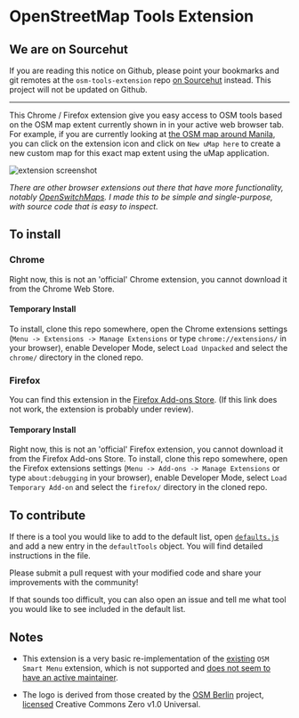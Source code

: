 # OpenStreetMap Tools Extension

## We are on Sourcehut
If you are reading this notice on Github, please point your bookmarks and git remotes at the `osm-tools-extension` repo [on Sourcehut](https://git.sr.ht/~mvexel/osm-tools-extension) instead. This project will not be updated on Github.

---


This Chrome / Firefox extension give you easy access to OSM tools based on the OSM map extent currently shown in in your active web browser tab. For example, if you are currently looking at [the OSM map around Manila](https://www.openstreetmap.org/#map=12/14.6208/121.0470), you can click on the extension icon and click on `New uMap here` to create a new custom map for this exact map extent using the uMap application.

![extension screenshot](https://images.rtijn.org/2025/chrome-extension-menu.png)

*There are other browser extensions out there that have more functionality, notably [OpenSwitchMaps](https://github.com/tankaru/OpenSwitchMaps). I made this to be simple and single-purpose, with source code that is easy to inspect.*

## To install

### Chrome
Right now, this is not an 'official' Chrome extension, you cannot download it from the Chrome Web Store.

#### Temporary Install
To install, clone this repo somewhere, open the Chrome extensions settings (`Menu -> Extensions -> Manage Extensions` or type `chrome://extensions/` in your browser), enable Developer Mode, select `Load Unpacked` and select the `chrome/` directory in the cloned repo.

### Firefox
You can find this extension in the [Firefox Add-ons Store](https://addons.mozilla.org/en-US/firefox/addon/osm-tools-quick-access/). (If this link does not work, the extension is probably under review).

#### Temporary Install
Right now, this is not an 'official' Firefox extension, you cannot download it from the Firefox Add-ons Store. To install, clone this repo somewhere, open the Firefox extensions settings (`Menu -> Add-ons -> Manage Extensions` or type `about:debugging` in your browser), enable Developer Mode, select `Load Temporary Add-on` and select the `firefox/` directory in the cloned repo.

## To contribute
If there is a tool you would like to add to the default list, open [`defaults.js`](chrome/defaults.js) and add a new entry in the `defaultTools` object. You will find detailed instructions in the file.

Please submit a pull request with your modified code and share your improvements with the community!

If that sounds too difficult, you can also open an issue and tell me what tool you would like to see included in the default list.

## Notes

- This extension is a very basic re-implementation of the [existing](https://chromewebstore.google.com/detail/osm-smart-menu/icipmdhgbkejfideagkhdebiaeohfijk) `OSM Smart Menu` extension, which is not supported and [does not seem to have an active maintainer](https://github.com/jgpacker/osm-smart-menu/issues/220).

- The logo is derived from those created by the [OSM Berlin](https://github.com/osmberlin/logos) project, [licensed](https://github.com/osmberlin/logos/blob/main/LICENSE) Creative Commons Zero v1.0 Universal.
